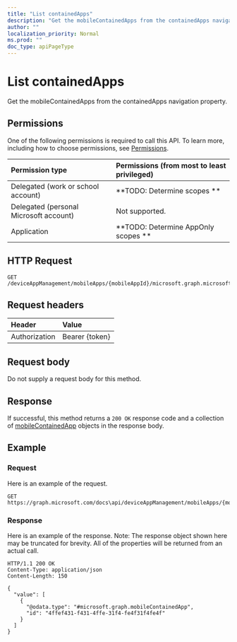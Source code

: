 ```yaml
---
title: "List containedApps"
description: "Get the mobileContainedApps from the containedApps navigation property."
author: ""
localization_priority: Normal
ms.prod: ""
doc_type: apiPageType
---
```


# List containedApps

Get the mobileContainedApps from the containedApps navigation property.

## Permissions
One of the following permissions is required to call this API. To learn more, including how to choose permissions, see [Permissions](/concepts/permissions-reference.md).

|Permission type|Permissions (from most to least privileged)|
|:---|:---|
|Delegated (work or school account)|**TODO: Determine scopes **|
|Delegated (personal Microsoft account)|Not supported.|
|Application|**TODO: Determine AppOnly scopes **|

## HTTP Request
<!-- {
  "blockType": "ignored"
}
-->
``` http
GET /deviceAppManagement/mobileApps/{mobileAppId}/microsoft.graph.microsoftStoreForBusinessApp/containedApps
```

## Request headers
|Header|Value|
|:---|:---|
|Authorization|Bearer {token}|

## Request body
Do not supply a request body for this method.

## Response
If successful, this method returns a `200 OK` response code and a collection of [mobileContainedApp](../resources/mobilecontainedapp.md) objects in the response body.

## Example

### Request
Here is an example of the request.
<!-- {
  "blockType": "request",
  "name": "get_mobilecontainedapp"
}
-->
``` http
GET https://graph.microsoft.com/docs\api/deviceAppManagement/mobileApps/{mobileAppId}/microsoft.graph.microsoftStoreForBusinessApp/containedApps
```

### Response
Here is an example of the response. Note: The response object shown here may be truncated for brevity. All of the properties will be returned from an actual call.
<!-- {
  "blockType": "response",
  "truncated": true,
  "@odata.type": "collection(microsoft.graph.mobilecontainedapp)"
}
-->
``` http
HTTP/1.1 200 OK
Content-Type: application/json
Content-Length: 150

{
  "value": [
    {
      "@odata.type": "#microsoft.graph.mobileContainedApp",
      "id": "4ffef431-f431-4ffe-31f4-fe4f31f4fe4f"
    }
  ]
}
```

